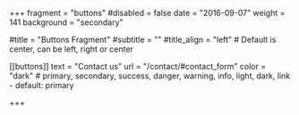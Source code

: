 +++
fragment = "buttons"
#disabled = false
date = "2016-09-07"
weight = 141
background = "secondary"

#title = "Buttons Fragment"
#subtitle = ""
#title_align = "left" # Default is center, can be left, right or center

[[buttons]]
  text = "Contact us"
  url = "/contact/#contact_form"
  color = "dark" # primary, secondary, success, danger, warning, info, light, dark, link - default: primary

+++
